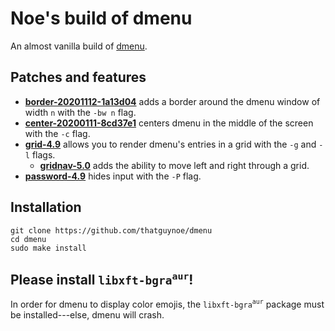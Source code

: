 # Noe's build of dmenu

An almost vanilla build of [dmenu](https://tools.suckless.org/dmenu/).

## Patches and features

* [**border-20201112-1a13d04**](https://tools.suckless.org/dmenu/patches/border/dmenu-border-20201112-1a13d04.diff) adds a border around the dmenu window of width `n` with the `-bw n` flag.
* [**center-20200111-8cd37e1**](https://tools.suckless.org/dmenu/patches/center/dmenu-center-20200111-8cd37e1.diff) centers dmenu in the middle of the screen with the `-c` flag.
* [**grid-4.9**](https://tools.suckless.org/dmenu/patches/grid/dmenu-grid-4.9.diff) allows you to render dmenu's entries in a grid with the `-g` and `-l` flags.
    * [**gridnav-5.0**](https://tools.suckless.org/dmenu/patches/gridnav/dmenu-gridnav-5.0.diff) adds the ability to move left and right through a grid.
* [**password-4.9**](https://tools.suckless.org/dmenu/patches/password/dmenu-password-4.9.diff) hides input with the `-P` flag.

## Installation

```
git clone https://github.com/thatguynoe/dmenu
cd dmenu
sudo make install
```

## Please install `libxft-bgra`<sup>`aur`</sup>!

In order for dmenu to display color emojis, the `libxft-bgra`<sup>`aur`</sup> package must be installed---else, dmenu will crash.
